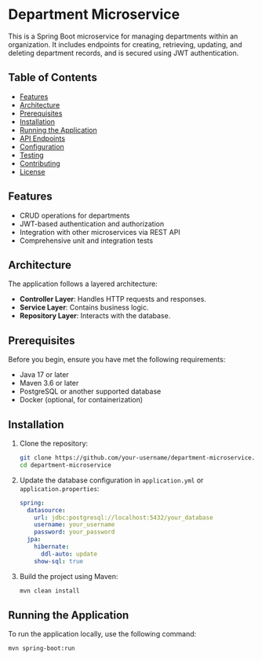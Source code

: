 # Department Microservice

This is a Spring Boot microservice for managing departments within an organization. It includes endpoints for creating, retrieving, updating, and deleting department records, and is secured using JWT authentication.

## Table of Contents

- [Features](#features)
- [Architecture](#architecture)
- [Prerequisites](#prerequisites)
- [Installation](#installation)
- [Running the Application](#running-the-application)
- [API Endpoints](#api-endpoints)
- [Configuration](#configuration)
- [Testing](#testing)
- [Contributing](#contributing)
- [License](#license)

## Features

- CRUD operations for departments
- JWT-based authentication and authorization
- Integration with other microservices via REST API
- Comprehensive unit and integration tests

## Architecture

The application follows a layered architecture:

- **Controller Layer**: Handles HTTP requests and responses.
- **Service Layer**: Contains business logic.
- **Repository Layer**: Interacts with the database.

## Prerequisites

Before you begin, ensure you have met the following requirements:

- Java 17 or later
- Maven 3.6 or later
- PostgreSQL or another supported database
- Docker (optional, for containerization)

## Installation

1. Clone the repository:
    ```bash
    git clone https://github.com/your-username/department-microservice.git
    cd department-microservice
    ```

2. Update the database configuration in `application.yml` or `application.properties`:
    ```yaml
    spring:
      datasource:
        url: jdbc:postgresql://localhost:5432/your_database
        username: your_username
        password: your_password
      jpa:
        hibernate:
          ddl-auto: update
        show-sql: true
    ```

3. Build the project using Maven:
    ```bash
    mvn clean install
    ```

## Running the Application

To run the application locally, use the following command:
```bash
mvn spring-boot:run
